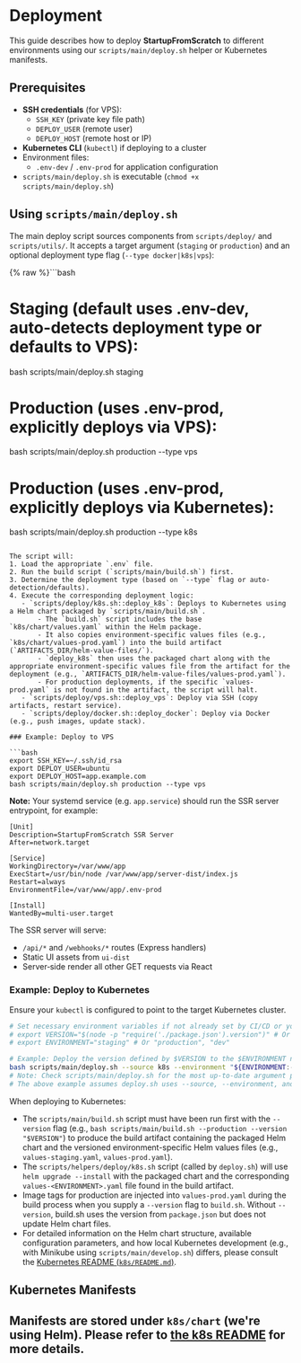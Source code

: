 # Deployment

This guide describes how to deploy **StartupFromScratch** to different environments using our `scripts/main/deploy.sh` helper or Kubernetes manifests.

## Prerequisites

- **SSH credentials** (for VPS):
  - `SSH_KEY` (private key file path)
  - `DEPLOY_USER` (remote user)
  - `DEPLOY_HOST` (remote host or IP)
- **Kubernetes CLI** (`kubectl`) if deploying to a cluster
- Environment files:
  - `.env-dev` / `.env-prod` for application configuration
- `scripts/main/deploy.sh` is executable (`chmod +x scripts/main/deploy.sh`)

## Using `scripts/main/deploy.sh`

The main deploy script sources components from `scripts/deploy/` and `scripts/utils/`. It accepts a target argument (`staging` or `production`) and an optional deployment type flag (`--type docker|k8s|vps`):

{% raw %}```bash
# Staging (default uses .env-dev, auto-detects deployment type or defaults to VPS):
bash scripts/main/deploy.sh staging

# Production (uses .env-prod, explicitly deploys via VPS):
bash scripts/main/deploy.sh production --type vps

# Production (uses .env-prod, explicitly deploys via Kubernetes):
bash scripts/main/deploy.sh production --type k8s
```{% endraw %}

The script will:
1. Load the appropriate `.env` file.
2. Run the build script (`scripts/main/build.sh`) first.
3. Determine the deployment type (based on `--type` flag or auto-detection/defaults).
4. Execute the corresponding deployment logic:
   - `scripts/deploy/k8s.sh::deploy_k8s`: Deploys to Kubernetes using a Helm chart packaged by `scripts/main/build.sh`. 
       - The `build.sh` script includes the base `k8s/chart/values.yaml` within the Helm package.
       - It also copies environment-specific values files (e.g., `k8s/chart/values-prod.yaml`) into the build artifact (`ARTIFACTS_DIR/helm-value-files/`).
       - `deploy_k8s` then uses the packaged chart along with the appropriate environment-specific values file from the artifact for the deployment (e.g., `ARTIFACTS_DIR/helm-value-files/values-prod.yaml`).
       - For production deployments, if the specific `values-prod.yaml` is not found in the artifact, the script will halt.
   - `scripts/deploy/vps.sh::deploy_vps`: Deploy via SSH (copy artifacts, restart service).
   - `scripts/deploy/docker.sh::deploy_docker`: Deploy via Docker (e.g., push images, update stack).

### Example: Deploy to VPS

```bash
export SSH_KEY=~/.ssh/id_rsa
export DEPLOY_USER=ubuntu
export DEPLOY_HOST=app.example.com
bash scripts/main/deploy.sh production --type vps
```

**Note:** Your systemd service (e.g. `app.service`) should run the SSR server entrypoint, for example:
```
[Unit]
Description=StartupFromScratch SSR Server
After=network.target

[Service]
WorkingDirectory=/var/www/app
ExecStart=/usr/bin/node /var/www/app/server-dist/index.js
Restart=always
EnvironmentFile=/var/www/app/.env-prod

[Install]
WantedBy=multi-user.target
```
The SSR server will serve:
- `/api/*` and `/webhooks/*` routes (Express handlers)
- Static UI assets from `ui-dist`
- Server‑side render all other GET requests via React

### Example: Deploy to Kubernetes

Ensure your `kubectl` is configured to point to the target Kubernetes cluster.

```bash
# Set necessary environment variables if not already set by CI/CD or your shell
# export VERSION="$(node -p "require('./package.json').version")" # Or specific version like "0.1.0"
# export ENVIRONMENT="staging" # Or "production", "dev"

# Example: Deploy the version defined by $VERSION to the $ENVIRONMENT namespace
bash scripts/main/deploy.sh --source k8s --environment "${ENVIRONMENT:-staging}" --version "${VERSION}"
# Note: Check scripts/main/deploy.sh for the most up-to-date argument parsing if needed.
# The above example assumes deploy.sh uses --source, --environment, and --version flags.
```

When deploying to Kubernetes:
- The `scripts/main/build.sh` script must have been run first with the `--version` flag (e.g., `bash scripts/main/build.sh --production --version "$VERSION"`) to produce the build artifact containing the packaged Helm chart and the versioned environment-specific Helm values files (e.g., `values-staging.yaml`, `values-prod.yaml`).
- The `scripts/helpers/deploy/k8s.sh` script (called by `deploy.sh`) will use `helm upgrade --install` with the packaged chart and the corresponding `values-<ENVIRONMENT>.yaml` file found in the build artifact.
- Image tags for production are injected into `values-prod.yaml` during the build process when you supply a `--version` flag to `build.sh`. Without `--version`, build.sh uses the version from `package.json` but does not update Helm chart files.
- For detailed information on the Helm chart structure, available configuration parameters, and how local Kubernetes development (e.g., with Minikube using `scripts/main/develop.sh`) differs, please consult the [Kubernetes README (`k8s/README.md`)](./k8s/README.md).

## Kubernetes Manifests

Manifests are stored under `k8s/chart` (we're using Helm). Please refer to [the k8s README](./k8s/README.md) for more details.
--- 